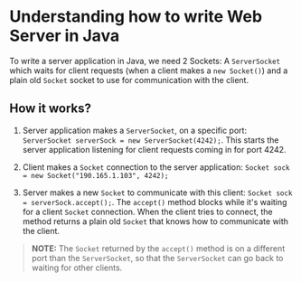 # Understanding how to write Web Server in Java

To write a server application in Java, we need 2 Sockets: A `ServerSocket` which waits for client requests (when a client makes a `new Socket()`) and a plain old `Socket` socket to use for communication with the client.

## How it works?

1. Server application makes a `ServerSocket`, on a specific port: `ServerSocket serverSock = new ServerSocket(4242);`. This starts the server application listening for client requests coming in for port 4242.

2. Client makes a `Socket` connection to the server application: `Socket sock = new Socket("190.165.1.103", 4242);`

3. Server makes a new `Socket` to communicate with this client: `Socket sock = serverSock.accept();`. The `accept()` method blocks while it's waiting for a client `Socket` connection. When the client tries to connect, the method returns a plain old `Socket` that knows how to communicate with the client.

> **NOTE:** The `Socket` returned by the `accept()` method is on a different port than the `ServerSocket`, so that the `ServerSocket` can go back to waiting for other clients.
